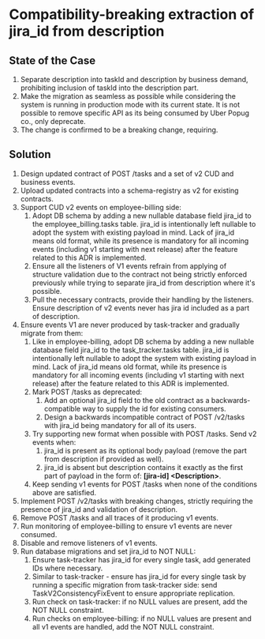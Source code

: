 # Compatibility-breaking extraction of jira_id from description
## State of the Case
1. Separate description into taskId and description by business demand, prohibiting inclusion of taskId into the
description part.
2. Make the migration as seamless as possible while considering the system is running in production mode with its
current state. It is not possible to remove specific API as its being consumed by Uber Popug co., only deprecate.
3. The change is confirmed to be a breaking change, requiring.

## Solution
1. Design updated contract of POST /tasks and a set of v2 CUD and business events.
2. Upload updated contracts into a schema-registry as v2 for existing contracts.
3. Support CUD v2 events on employee-billing side:
   1. Adopt DB schema by adding a new nullable database field jira_id to the employee_billing.tasks table. jira_id is
   intentionally left nullable to adopt the system with existing payload in mind. Lack of jira_id means old format,
   while its presence is mandatory for all incoming events (including v1 starting with next release) after the feature
   related to this ADR is implemented.
   2. Ensure all the listeners of V1 events refrain from applying of structure validation due to the contract not being
   strictly enforced previously while trying to separate jira_id from description where it's possible.
   3. Pull the necessary contracts, provide their handling by the listeners. Ensure description of v2 events never
   has jira id included as a part of description.
4. Ensure events V1 are never produced by task-tracker and gradually migrate from them:
   1. Like in employee-billing, adopt DB schema by adding a new nullable database field jira_id to the
   task_tracker.tasks table. jira_id is intentionally left nullable to adopt the system with existing payload in mind.
   Lack of jira_id means old format, while its presence is mandatory for all incoming events (including v1 starting
   with next release) after the feature related to this ADR is implemented.
   2. Mark POST /tasks as deprecated:
      1. Add an optional jira_id field to the old contract as a backwards-compatible way to supply the id for existing
      consumers.
      2. Design a backwards incompatible contract of POST /v2/tasks with jira_id being mandatory for all of its users.
   3. Try supporting new format when possible with POST /tasks. Send v2 events when:
      1. jira_id is present as its optional body payload (remove the part from description if provided as well).
      2. jira_id is absent but description contains it exactly as the first part of payload in the form of:
      **\[jira-id\] \<Description\>**.
   4. Keep sending v1 events for POST /tasks when none of the conditions above are satisfied.
5. Implement POST /v2/tasks with breaking changes, strictly requiring the presence of jira_id and validation of
description.
6. Remove POST /tasks and all traces of it producing v1 events.
7. Run monitoring of employee-billing to ensure v1 events are never consumed.
8. Disable and remove listeners of v1 events.
9. Run database migrations and set jira_id to NOT NULL:
   1. Ensure task-tracker has jira_id for every single task, add generated IDs where necessary.
   2. Similar to task-tracker - ensure has jira_id for every single task by running a specific migration
   from task-tracker side: send TaskV2ConsistencyFixEvent to ensure appropriate replication.
   3. Run check on task-tracker: if no NULL values are present, add the NOT NULL constraint.
   4. Run checks on employee-billing: if no NULL values are present and all v1 events are handled, add the
   NOT NULL constraint.